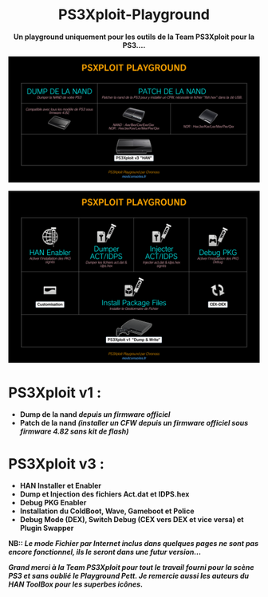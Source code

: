 <h1 align="center"><b>PS3Xploit-Playground</a></h1>

<p align="center">Un playground uniquement pour les outils de la Team PS3Xploit pour la PS3....</p>

![PS3Xploit v1](https://github.com/chronoss09/PS3Xploit-Playground/blob/master/PSXploit%20Playground.png)

![PS3Xploit v3](https://github.com/chronoss09/PS3Xploit-Playground/blob/master/PSXploit%20Playground_1.png)

# PS3Xploit v1 :
* **Dump de la nand** *depuis un firmware officiel*
* **Patch de la nand** *(installer un CFW depuis un firmware officiel sous firmware 4.82 sans kit de flash)*

# PS3Xploit v3 :
* **HAN Installer et Enabler**
* **Dump et Injection des fichiers Act.dat et IDPS.hex**
* **Debug PKG Enabler**
* **Installation du ColdBoot, Wave, Gameboot et Police**
* **Debug Mode (DEX), Switch Debug (CEX vers DEX et vice versa) et Plugin Swapper**

**NB:**: *Le mode **Fichier par Internet** inclus dans quelques pages ne sont pas encore fonctionnel, ils le seront dans une futur version...*

*Grand merci à la **Team PS3Xploit** pour tout le travail fourni pour la scène PS3 et sans oublié le **Playground Pett**. Je remercie aussi les auteurs du **HAN ToolBox** pour les superbes icônes*.
